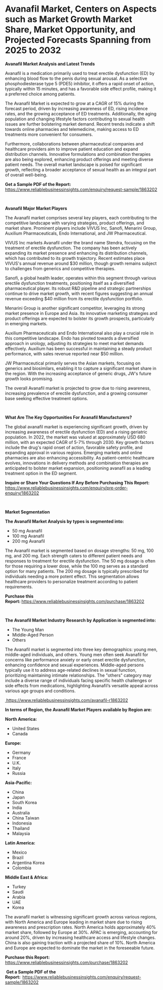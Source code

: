 <p><h1>Avanafil Market, Centers on Aspects such as Market Growth Market Share, Market Opportunity, and Projected Forecasts Spanning from 2025 to 2032</h1></p><p><strong>Avanafil Market Analysis and Latest Trends</strong></p>
<p><p>Avanafil is a medication primarily used to treat erectile dysfunction (ED) by enhancing blood flow to the penis during sexual arousal. As a selective phosphodiesterase type 5 (PDE5) inhibitor, it offers a rapid onset of action, typically within 15 minutes, and has a favorable side effect profile, making it a preferred choice among patients.</p><p>The Avanafil Market is expected to grow at a CAGR of 15% during the forecast period, driven by increasing awareness of ED, rising incidence rates, and the growing acceptance of ED treatments. Additionally, the aging population and changing lifestyle factors contributing to sexual health issues are further bolstering market demand. Recent trends indicate a shift towards online pharmacies and telemedicine, making access to ED treatments more convenient for consumers. </p><p>Furthermore, collaborations between pharmaceutical companies and healthcare providers aim to improve patient education and expand distribution channels. Innovative formulations and combination therapies are also being explored, enhancing product offerings and meeting diverse patient needs. The overall market landscape is poised for significant growth, reflecting a broader acceptance of sexual health as an integral part of overall well-being.</p></p>
<p><strong>Get a Sample PDF of the Report:&nbsp;</strong> <a href="https://www.reliablebusinessinsights.com/enquiry/request-sample/1863202?utm_campaign=2726&utm_medium=2&utm_source=Github&utm_content=ia&utm_term=19042025&utm_id=avanafil">https://www.reliablebusinessinsights.com/enquiry/request-sample/1863202</a></p>
<p>&nbsp;</p>
<p><strong>Avanafil Major Market Players</strong></p>
<p><p>The Avanafil market comprises several key players, each contributing to the competitive landscape with varying strategies, product offerings, and market share. Prominent players include VIVUS Inc, Sanofi, Menarini Group, Auxilium Pharmaceuticals, Endo International, and JW Pharmaceutical.</p><p>VIVUS Inc markets Avanafil under the brand name Stendra, focusing on the treatment of erectile dysfunction. The company has been actively expanding its market presence and enhancing its distribution channels, which has contributed to its growth trajectory. Recent estimates place VIVUS's annual revenue around $30 million, though growth remains subject to challenges from generics and competitive therapies.</p><p>Sanofi, a global health leader, operates within this segment through various erectile dysfunction treatments, positioning itself as a diversified pharmaceutical player. Its robust R&D pipeline and strategic partnerships continue to drive market growth, with recent figures suggesting an annual revenue exceeding $40 million from its erectile dysfunction portfolio.</p><p>Menarini Group is another significant competitor, leveraging its strong market presence in Europe and Asia. Its innovative marketing strategies and product offerings are expected to bolster its growth prospects, particularly in emerging markets.</p><p>Auxilium Pharmaceuticals and Endo International also play a crucial role in this competitive landscape. Endo has pivoted towards a diversified approach in urology, adjusting its strategies to meet market demands effectively. Auxilium has been successful in maintaining a steady product performance, with sales revenue reported near $50 million.</p><p>JW Pharmaceutical primarily serves the Asian markets, focusing on generics and biosimilars, enabling it to capture a significant market share in the region. With the increasing acceptance of generic drugs, JW's future growth looks promising.</p><p>The overall Avanafil market is projected to grow due to rising awareness, increasing prevalence of erectile dysfunction, and a growing consumer base seeking effective treatment options.</p></p>
<p>&nbsp;</p>
<p><strong>What Are The Key Opportunities For Avanafil Manufacturers?</strong></p>
<p><p>The global avanafil market is experiencing significant growth, driven by increasing awareness of erectile dysfunction (ED) and a rising geriatric population. In 2022, the market was valued at approximately USD 680 million, with an expected CAGR of 5-7% through 2030. Key growth factors include the drug's rapid onset of action, favorable safety profile, and expanding approval in various regions. Emerging markets and online pharmacies are also enhancing accessibility. As patient-centric healthcare evolves, innovations in delivery methods and combination therapies are anticipated to bolster market expansion, positioning avanafil as a leading treatment option in the ED segment.</p></p>
<p><strong>Inquire or Share Your Questions If Any Before Purchasing This Report:</strong> <a href="https://www.reliablebusinessinsights.com/enquiry/pre-order-enquiry/1863202?utm_campaign=2726&utm_medium=2&utm_source=Github&utm_content=ia&utm_term=19042025&utm_id=avanafil">https://www.reliablebusinessinsights.com/enquiry/pre-order-enquiry/1863202</a></p>
<p>&nbsp;</p>
<p><strong>Market Segmentation</strong></p>
<p><strong>The Avanafil Market Analysis by types is segmented into:</strong></p>
<p><ul><li>50 mg Avanafil</li><li>100 mg Avanafil</li><li>200 mg Avanafil</li></ul></p>
<p><p>The Avanafil market is segmented based on dosage strengths: 50 mg, 100 mg, and 200 mg. Each strength caters to different patient needs and responses to treatment for erectile dysfunction. The 50 mg dosage is often for those requiring a lower dose, while the 100 mg serves as a standard option for many patients. The 200 mg dosage is typically prescribed for individuals needing a more potent effect. This segmentation allows healthcare providers to personalize treatment according to patient requirements.</p></p>
<p><strong>Purchase this Report:&nbsp;</strong><a href="https://www.reliablebusinessinsights.com/purchase/1863202?utm_campaign=2726&utm_medium=2&utm_source=Github&utm_content=ia&utm_term=19042025&utm_id=avanafil">https://www.reliablebusinessinsights.com/purchase/1863202</a></p>
<p>&nbsp;</p>
<p><strong>The Avanafil Market Industry Research by Application is segmented into:</strong></p>
<p><ul><li>The Young Man</li><li>Middle-Aged Person</li><li>Others</li></ul></p>
<p><p>The Avanafil market is segmented into three key demographics: young men, middle-aged individuals, and others. Young men often seek Avanafil for concerns like performance anxiety or early onset erectile dysfunction, enhancing confidence and sexual experiences. Middle-aged persons typically use it to address age-related declines in sexual function, prioritizing maintaining intimate relationships. The "others" category may include a diverse range of individuals facing specific health challenges or side effects from medications, highlighting Avanafil’s versatile appeal across various age groups and conditions.</p></p>
<p><a href="https://www.reliablebusinessinsights.com/avanafil-r1863202?utm_campaign=2726&utm_medium=2&utm_source=Github&utm_content=ia&utm_term=19042025&utm_id=avanafil">&nbsp;https://www.reliablebusinessinsights.com/avanafil-r1863202</a></p>
<p><strong>In terms of Region, the Avanafil Market Players available by Region are:</strong></p>
<p>
    <p> <strong> North America: </strong>
        <ul>
            <li>United States</li>
            <li>Canada</li>
        </ul>
        </p> 
    <p> <strong> Europe: </strong>
        <ul>
            <li>Germany</li>
            <li>France</li>
            <li>U.K.</li>
            <li>Italy</li>
            <li>Russia</li>
        </ul>
        </p> 
    <p> <strong> Asia-Pacific: </strong>
        <ul>
            <li>China</li>
            <li>Japan</li>
            <li>South Korea</li>
            <li>India</li>
            <li>Australia</li>
            <li>China Taiwan</li>
            <li>Indonesia</li>
            <li>Thailand</li>
            <li>Malaysia</li>
        </ul>
        </p> 
    <p> <strong> Latin America: </strong>
        <ul>
            <li>Mexico</li>
            <li>Brazil</li>
            <li>Argentina Korea</li>
            <li>Colombia</li>
        </ul>
        </p> 
    <p> <strong> Middle East & Africa: </strong>
        <ul>
            <li>Turkey</li>
            <li>Saudi</li>
            <li>Arabia</li>
            <li>UAE</li>
            <li>Korea</li>
        </ul>
    </p>
    </p>
<p><p>The avanafil market is witnessing significant growth across various regions, with North America and Europe leading in market share due to rising awareness and prescription rates. North America holds approximately 40% market share, followed by Europe at 30%. APAC is emerging, accounting for around 20%, driven by increasing healthcare access and lifestyle changes. China is also gaining traction with a projected share of 10%. North America and Europe are expected to dominate the market in the foreseeable future.</p></p>
<p><strong>Purchase this Report: </strong><a href="https://www.reliablebusinessinsights.com/purchase/1863202?utm_campaign=2726&utm_medium=2&utm_source=Github&utm_content=ia&utm_term=19042025&utm_id=avanafil">https://www.reliablebusinessinsights.com/purchase/1863202</a></p>
<p>&nbsp;<strong>Get a Sample PDF of the Report:&nbsp;&nbsp;</strong><a href="https://www.reliablebusinessinsights.com/enquiry/request-sample/1863202?utm_campaign=2726&utm_medium=2&utm_source=Github&utm_content=ia&utm_term=19042025&utm_id=avanafil">https://www.reliablebusinessinsights.com/enquiry/request-sample/1863202</a></p>
<p><strong></strong></p>
<p><p></p><p></p><p></p></p>